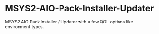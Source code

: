 # MSYS2-AIO-Pack-Installer-Updater
MSYS2 AIO Pack Installer / Updater with a few QOL options like environment types.
